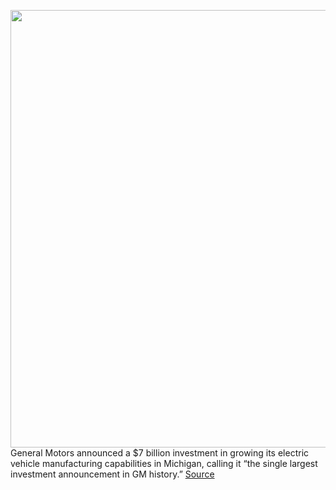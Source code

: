 <img src='https://cdn.vox-cdn.com/thumbor/jtGVQmF0kABUWn0gTyDeTKagGsY=/0x0:5140x3427/1200x800/filters:focal(2159x1303:2981x2125)/cdn.vox-cdn.com/uploads/chorus_image/image/70429858/1236626057.0.jpg' width='700px' /><br/>
General Motors announced a $7 billion investment in growing its electric vehicle manufacturing capabilities in Michigan, calling it “the single largest investment announcement in GM history.”
<a href='https://www.theverge.com/2022/1/25/22900729/gm-ev-battery-factory-invest-michigan-us'> Source <a/>